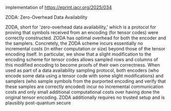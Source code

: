 implementation of https://eprint.iacr.org/2025/034

ZODA: Zero-Overhead Data Availability

ZODA, short for 'zero-overhead data availability,' which is a protocol for proving that symbols received from an encoding (for tensor codes) were correctly constructed. ZODA has optimal overhead for both the encoder and the samplers. Concretely, the ZODA scheme incurs essentially no incremental costs (in either computation or size) beyond those of the tensor encoding itself. In particular, we show that a slight modification to the encoding scheme for tensor codes allows sampled rows and columns of this modified encoding to become proofs of their own correctness. When used as part of a data availability sampling protocol, both encoders (who encode some data using a tensor code with some slight modifications) and samplers (who sample symbols from the purported encoding and verify that these samples are correctly encoded) incur no incremental communication costs and only small additional computational costs over having done the original tensor encoding. ZODA additionally requires no trusted setup and is plausibly post-quantum secure
